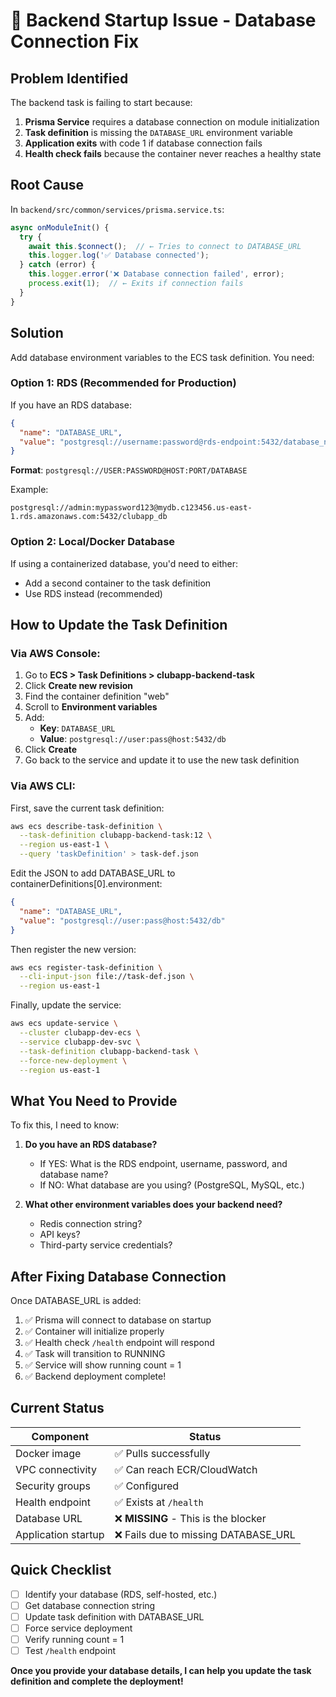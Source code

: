 # 🔧 Backend Startup Issue - Database Connection Fix

## Problem Identified

The backend task is failing to start because:

1. **Prisma Service** requires a database connection on module initialization
2. **Task definition** is missing the `DATABASE_URL` environment variable
3. **Application exits** with code 1 if database connection fails
4. **Health check fails** because the container never reaches a healthy state

## Root Cause

In `backend/src/common/services/prisma.service.ts`:

```typescript
async onModuleInit() {
  try {
    await this.$connect();  // ← Tries to connect to DATABASE_URL
    this.logger.log('✅ Database connected');
  } catch (error) {
    this.logger.error('❌ Database connection failed', error);
    process.exit(1);  // ← Exits if connection fails
  }
}
```

## Solution

Add database environment variables to the ECS task definition. You need:

### Option 1: RDS (Recommended for Production)

If you have an RDS database:

```json
{
  "name": "DATABASE_URL",
  "value": "postgresql://username:password@rds-endpoint:5432/database_name"
}
```

**Format**: `postgresql://USER:PASSWORD@HOST:PORT/DATABASE`

Example:
```
postgresql://admin:mypassword123@mydb.c123456.us-east-1.rds.amazonaws.com:5432/clubapp_db
```

### Option 2: Local/Docker Database

If using a containerized database, you'd need to either:
- Add a second container to the task definition
- Use RDS instead (recommended)

## How to Update the Task Definition

### Via AWS Console:

1. Go to **ECS > Task Definitions > clubapp-backend-task**
2. Click **Create new revision**
3. Find the container definition "web"
4. Scroll to **Environment variables**
5. Add:
   - **Key**: `DATABASE_URL`
   - **Value**: `postgresql://user:pass@host:5432/db`
6. Click **Create**
7. Go back to the service and update it to use the new task definition

### Via AWS CLI:

First, save the current task definition:
```bash
aws ecs describe-task-definition \
  --task-definition clubapp-backend-task:12 \
  --region us-east-1 \
  --query 'taskDefinition' > task-def.json
```

Edit the JSON to add DATABASE_URL to containerDefinitions[0].environment:

```json
{
  "name": "DATABASE_URL",
  "value": "postgresql://user:pass@host:5432/db"
}
```

Then register the new version:
```bash
aws ecs register-task-definition \
  --cli-input-json file://task-def.json \
  --region us-east-1
```

Finally, update the service:
```bash
aws ecs update-service \
  --cluster clubapp-dev-ecs \
  --service clubapp-dev-svc \
  --task-definition clubapp-backend-task \
  --force-new-deployment \
  --region us-east-1
```

## What You Need to Provide

To fix this, I need to know:

1. **Do you have an RDS database?**
   - If YES: What is the RDS endpoint, username, password, and database name?
   - If NO: What database are you using? (PostgreSQL, MySQL, etc.)

2. **What other environment variables does your backend need?**
   - Redis connection string?
   - API keys?
   - Third-party service credentials?

## After Fixing Database Connection

Once DATABASE_URL is added:

1. ✅ Prisma will connect to database on startup
2. ✅ Container will initialize properly
3. ✅ Health check `/health` endpoint will respond
4. ✅ Task will transition to RUNNING
5. ✅ Service will show running count = 1
6. ✅ Backend deployment complete!

## Current Status

| Component | Status |
|-----------|--------|
| Docker image | ✅ Pulls successfully |
| VPC connectivity | ✅ Can reach ECR/CloudWatch |
| Security groups | ✅ Configured |
| Health endpoint | ✅ Exists at `/health` |
| Database URL | ❌ **MISSING** - This is the blocker |
| Application startup | ❌ Fails due to missing DATABASE_URL |

## Quick Checklist

- [ ] Identify your database (RDS, self-hosted, etc.)
- [ ] Get database connection string
- [ ] Update task definition with DATABASE_URL
- [ ] Force service deployment
- [ ] Verify running count = 1
- [ ] Test `/health` endpoint

**Once you provide your database details, I can help you update the task definition and complete the deployment!**
